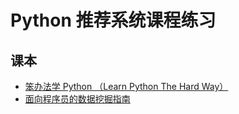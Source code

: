 # Python 推荐系统课程练习

## 课本
- [笨办法学 Python （Learn Python The Hard Way）](http://www.ttlsa.com/docs/learn-python-the-hard-way/)
- [面向程序员的数据挖掘指南](https://wizardforcel.gitbooks.io/guide-to-data-mining/content/)
